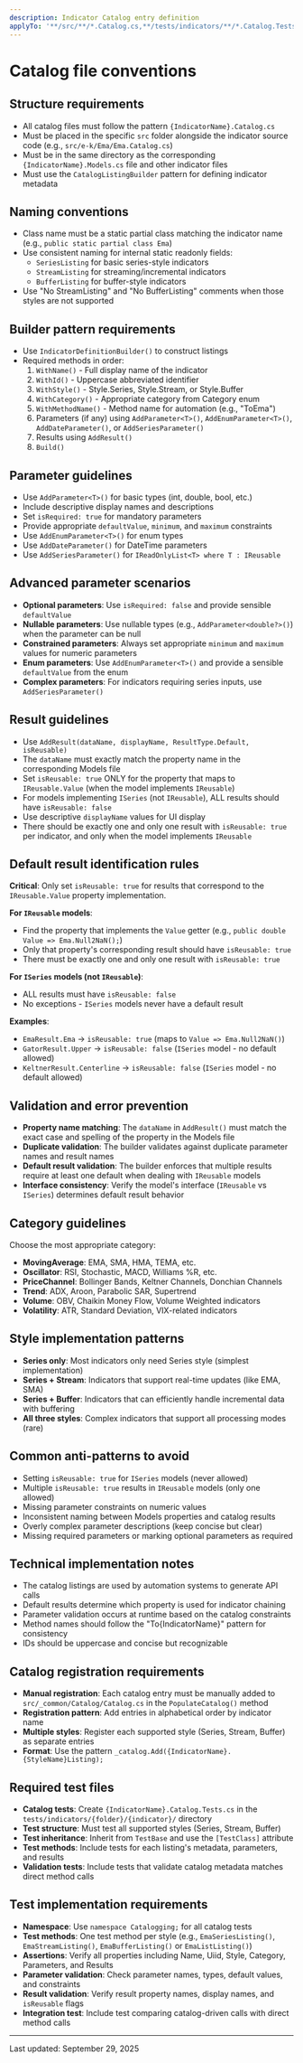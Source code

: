 ```yaml
---
description: Indicator Catalog entry definition
applyTo: '**/src/**/*.Catalog.cs,**/tests/indicators/**/*.Catalog.Tests.cs'
---
```


# Catalog file conventions

## Structure requirements

- All catalog files must follow the pattern `{IndicatorName}.Catalog.cs`
- Must be placed in the specific `src` folder alongside the indicator source code (e.g., `src/e-k/Ema/Ema.Catalog.cs`)
- Must be in the same directory as the corresponding `{IndicatorName}.Models.cs` file and other indicator files
- Must use the `CatalogListingBuilder` pattern for defining indicator metadata

## Naming conventions

- Class name must be a static partial class matching the indicator name (e.g., `public static partial class Ema`)
- Use consistent naming for internal static readonly fields:
  - `SeriesListing` for basic series-style indicators
  - `StreamListing` for streaming/incremental indicators  
  - `BufferListing` for buffer-style indicators
- Use "No StreamListing" and "No BufferListing" comments when those styles are not supported

## Builder pattern requirements

- Use `IndicatorDefinitionBuilder()` to construct listings
- Required methods in order:
  1. `WithName()` - Full display name of the indicator
  2. `WithId()` - Uppercase abbreviated identifier
  3. `WithStyle()` - Style.Series, Style.Stream, or Style.Buffer
  4. `WithCategory()` - Appropriate category from Category enum
  5. `WithMethodName()` - Method name for automation (e.g., "ToEma")
  6. Parameters (if any) using `AddParameter<T>()`, `AddEnumParameter<T>()`, `AddDateParameter()`, or `AddSeriesParameter()`
  7. Results using `AddResult()`
  8. `Build()`

## Parameter guidelines

- Use `AddParameter<T>()` for basic types (int, double, bool, etc.)
- Include descriptive display names and descriptions
- Set `isRequired: true` for mandatory parameters
- Provide appropriate `defaultValue`, `minimum`, and `maximum` constraints
- Use `AddEnumParameter<T>()` for enum types
- Use `AddDateParameter()` for DateTime parameters
- Use `AddSeriesParameter()` for `IReadOnlyList<T> where T : IReusable`

## Advanced parameter scenarios

- **Optional parameters**: Use `isRequired: false` and provide sensible `defaultValue`
- **Nullable parameters**: Use nullable types (e.g., `AddParameter<double?>()`) when the parameter can be null
- **Constrained parameters**: Always set appropriate `minimum` and `maximum` values for numeric parameters
- **Enum parameters**: Use `AddEnumParameter<T>()` and provide a sensible `defaultValue` from the enum
- **Complex parameters**: For indicators requiring series inputs, use `AddSeriesParameter()`

## Result guidelines

- Use `AddResult(dataName, displayName, ResultType.Default, isReusable)`
- The `dataName` must exactly match the property name in the corresponding Models file
- Set `isReusable: true` ONLY for the property that maps to `IReusable.Value` (when the model implements `IReusable`)
- For models implementing `ISeries` (not `IReusable`), ALL results should have `isReusable: false`
- Use descriptive `displayName` values for UI display
- There should be exactly one and only one result with `isReusable: true` per indicator, and only when the model implements `IReusable`

## Default result identification rules

**Critical**: Only set `isReusable: true` for results that correspond to the `IReusable.Value` property implementation.

**For `IReusable` models**:

- Find the property that implements the `Value` getter (e.g., `public double Value => Ema.Null2NaN();`)
- Only that property's corresponding result should have `isReusable: true`
- There must be exactly one and only one result with `isReusable: true`

**For `ISeries` models (not `IReusable`)**:

- ALL results must have `isReusable: false`
- No exceptions - `ISeries` models never have a default result

**Examples**:

- `EmaResult.Ema` → `isReusable: true` (maps to `Value => Ema.Null2NaN()`)
- `GatorResult.Upper` → `isReusable: false` (`ISeries` model - no default allowed)
- `KeltnerResult.Centerline` → `isReusable: false` (`ISeries` model - no default allowed)

## Validation and error prevention

- **Property name matching**: The `dataName` in `AddResult()` must match the exact case and spelling of the property in the Models file
- **Duplicate validation**: The builder validates against duplicate parameter names and result names
- **Default result validation**: The builder enforces that multiple results require at least one default when dealing with `IReusable` models
- **Interface consistency**: Verify the model's interface (`IReusable` vs `ISeries`) determines default result behavior

## Category guidelines

Choose the most appropriate category:

- **MovingAverage**: EMA, SMA, HMA, TEMA, etc.
- **Oscillator**: RSI, Stochastic, MACD, Williams %R, etc.
- **PriceChannel**: Bollinger Bands, Keltner Channels, Donchian Channels
- **Trend**: ADX, Aroon, Parabolic SAR, Supertrend
- **Volume**: OBV, Chaikin Money Flow, Volume Weighted indicators
- **Volatility**: ATR, Standard Deviation, VIX-related indicators

## Style implementation patterns

- **Series only**: Most indicators only need Series style (simplest implementation)
- **Series + Stream**: Indicators that support real-time updates (like EMA, SMA)
- **Series + Buffer**: Indicators that can efficiently handle incremental data with buffering
- **All three styles**: Complex indicators that support all processing modes (rare)

## Common anti-patterns to avoid

- Setting `isReusable: true` for `ISeries` models (never allowed)
- Multiple `isReusable: true` results in `IReusable` models (only one allowed)
- Missing parameter constraints on numeric values
- Inconsistent naming between Models properties and catalog results
- Overly complex parameter descriptions (keep concise but clear)
- Missing required parameters or marking optional parameters as required

## Technical implementation notes

- The catalog listings are used by automation systems to generate API calls
- Default results determine which property is used for indicator chaining
- Parameter validation occurs at runtime based on the catalog constraints
- Method names should follow the "To{IndicatorName}" pattern for consistency
- IDs should be uppercase and concise but recognizable

## Catalog registration requirements

- **Manual registration**: Each catalog entry must be manually added to `src/_common/Catalog/Catalog.cs` in the `PopulateCatalog()` method
- **Registration pattern**: Add entries in alphabetical order by indicator name
- **Multiple styles**: Register each supported style (Series, Stream, Buffer) as separate entries
- **Format**: Use the pattern `_catalog.Add({IndicatorName}.{StyleName}Listing);`

## Required test files

- **Catalog tests**: Create `{IndicatorName}.Catalog.Tests.cs` in the `tests/indicators/{folder}/{indicator}/` directory
- **Test structure**: Must test all supported styles (Series, Stream, Buffer)
- **Test inheritance**: Inherit from `TestBase` and use the `[TestClass]` attribute
- **Test methods**: Include tests for each listing's metadata, parameters, and results
- **Validation tests**: Include tests that validate catalog metadata matches direct method calls

## Test implementation requirements

- **Namespace**: Use `namespace Catalogging;` for all catalog tests
- **Test methods**: One test method per style (e.g., `EmaSeriesListing()`, `EmaStreamListing()`, `EmaBufferListing()` or `EmaListListing()`)
- **Assertions**: Verify all properties including Name, Uiid, Style, Category, Parameters, and Results
- **Parameter validation**: Check parameter names, types, default values, and constraints
- **Result validation**: Verify result property names, display names, and `isReusable` flags
- **Integration test**: Include test comparing catalog-driven calls with direct method calls

---
Last updated: September 29, 2025
